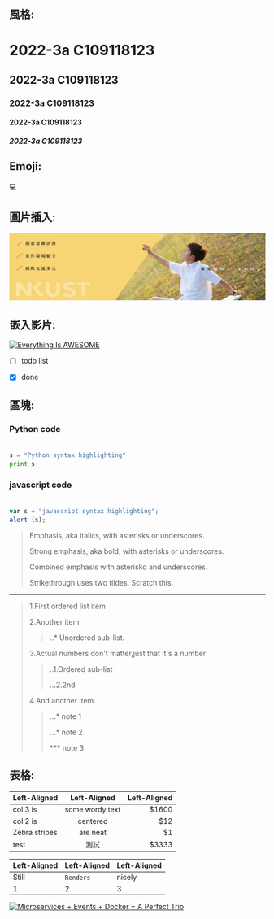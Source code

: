
## 風格:
# 2022-3a C109118123
## 2022-3a C109118123
### 2022-3a C109118123
#### 2022-3a C109118123
##### 2022-3a C109118123


## Emoji:
💻


## 圖片插入:
![NKUST](nkust.jpg "nkust")

## 嵌入影片:
[![Everything Is AWESOME](https://img.youtube.com/vi/StTqXEQ2l-Y/0.jpg)](https://www.youtube.com/watch?v=StTqXEQ2l-Y "Everything Is AWESOME")


- [ ] todo list
- [x] done


## 區塊:
### Python code
```python

s = "Python syntax highlighting"
print s

```
### javascript code
```javascript

var s = "javascript syntax highlighting";
alert (s);

```


>Emphasis, aka italics, with asterisks or underscores.
>
>Strong emphasis, aka bold, with asterisks or underscores.
>
>Combined emphasis with asteriskd and underscores.
>
>Strikethrough uses two tildes. Scratch this.

---

>1.First ordered list item
>
>2.Another item
  >>..* Unordered sub-list.
  >>
>3.Actual numbers don't matter,just that it's a number
  >>..1.Ordered sub-list
  >>
  >>...2.2nd
  >>
>4.And another item.
  >>...* note 1
  >>
  >>...* note 2
  >>
  >>*** note 3


## 表格:
| Left-Aligned | Left-Aligned | Left-Aligned |
| :----------- |:--------------:| -----:|
| col 3 is     | some wordy text| $1600 |
| col 2 is     | centered       |   $12 |
| Zebra stripes| are neat       |    $1 |
| test | 測試       |    $3333 |

| Left-Aligned | Left-Aligned   | Left-Aligned |
| :----------- |:---------------| :--------|
| Still        | `Renders`      | nicely   |
| 1            | 2              |3         |


[![Microservices + Events + Docker = A Perfect Trio](https://img.youtube.com/vi/StTqXEQ2l-Y/0.jpg)](https://www.youtube.com/watch?v=sSm2dRarhPo "Microservices + Events + Docker = A Perfect Trio")


